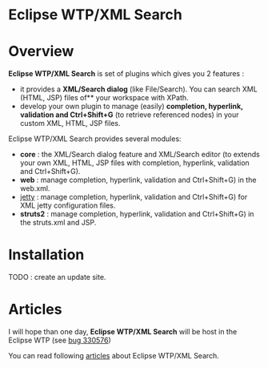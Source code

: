 Eclipse WTP/XML Search
======================

# Overview

**Eclipse WTP/XML Search** is set of plugins which gives you 2 features : 
 
 * it provides a **XML/Search dialog** (like File/Search). You can search XML (HTML, JSP) files of** your workspace with XPath.
 * develop your own plugin to manage (easily) **completion, hyperlink, validation and Ctrl+Shift+G** (to retrieve referenced nodes) in your 
  custom XML, HTML, JSP files.

Eclipse WTP/XML Search provides several modules: 
 
 * **core** : the XML/Search dialog feature and XML/Search editor (to extends your own XML, HTML, JSP files with completion, hyperlink, validation and Ctrl+Shift+G).
 * **web** : manage  completion, hyperlink, validation and Ctrl+Shift+G) in the web.xml.
 * [jetty](https://github.com/angelozerr/eclipse-wtp-xml-search/wiki/XML-Jetty-Plugins) : manage  completion, hyperlink, validation and Ctrl+Shift+G) for XML jetty configuration files.
 * **struts2** : manage  completion, hyperlink, validation and Ctrl+Shift+G) in the struts.xml and JSP.

# Installation

TODO : create an update site.

# Articles
 
 I will hope than one day, **Eclipse WTP/XML Search**  will be host in the Eclipse WTP (see [bug 330576](https://bugs.eclipse.org/bugs/show_bug.cgi?id=330576))
 
 You can read following [articles](http://angelozerr.wordpress.com/about/eclipse-wtp-xml-search/) about Eclipse WTP/XML Search.
